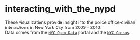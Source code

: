 # interacting_with_the_nypd

These visualizations provide insight into the police office-civilian interactions in New York City from 2009 - 2016.  
Data comes from the [`NYC Open Data`](https://opendata.cityofnewyork.us/) portal and the [`NYC Census`](https://www1.nyc.gov/assets/planning/download/pdf/data-maps/nyc-population/census2010/pgrhc.pdf).

